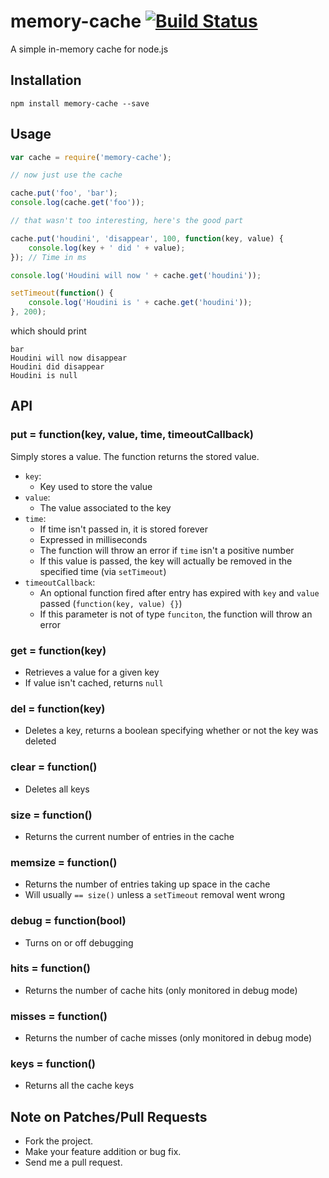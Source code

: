 # memory-cache [![Build Status](https://travis-ci.org/ptarjan/node-cache.svg?branch=master)](https://travis-ci.org/ptarjan/node-cache)

A simple in-memory cache for node.js

## Installation

    npm install memory-cache --save

## Usage

```javascript
var cache = require('memory-cache');

// now just use the cache

cache.put('foo', 'bar');
console.log(cache.get('foo'));

// that wasn't too interesting, here's the good part

cache.put('houdini', 'disappear', 100, function(key, value) {
    console.log(key + ' did ' + value);
}); // Time in ms

console.log('Houdini will now ' + cache.get('houdini'));

setTimeout(function() {
    console.log('Houdini is ' + cache.get('houdini'));
}, 200);
```

which should print

    bar
    Houdini will now disappear
    Houdini did disappear
    Houdini is null

## API

### put = function(key, value, time, timeoutCallback)

Simply stores a value. The function returns the stored value.


* `key`:
  * Key used to store the value
* `value`:
  * The value associated to the key
* `time`:
  * If time isn't passed in, it is stored forever
  * Expressed in milliseconds
  * The function will throw an error if `time` isn't a positive number
  * If this value is passed, the key will actually be removed in the specified time (via `setTimeout`)
* `timeoutCallback`:
  * An optional function fired after entry has expired with `key` and `value` passed (`function(key, value) {}`)
  * If this parameter is not of type `funciton`, the function will throw an error

### get = function(key)

* Retrieves a value for a given key
* If value isn't cached, returns `null`

### del = function(key)

* Deletes a key, returns a boolean specifying whether or not the key was deleted

### clear = function()

* Deletes all keys

### size = function()

* Returns the current number of entries in the cache

### memsize = function()

* Returns the number of entries taking up space in the cache
* Will usually `== size()` unless a `setTimeout` removal went wrong

### debug = function(bool)

* Turns on or off debugging

### hits = function()

* Returns the number of cache hits (only monitored in debug mode)

### misses = function()

* Returns the number of cache misses (only monitored in debug mode)

### keys = function()

* Returns all the cache keys


## Note on Patches/Pull Requests

* Fork the project.
* Make your feature addition or bug fix.
* Send me a pull request.
